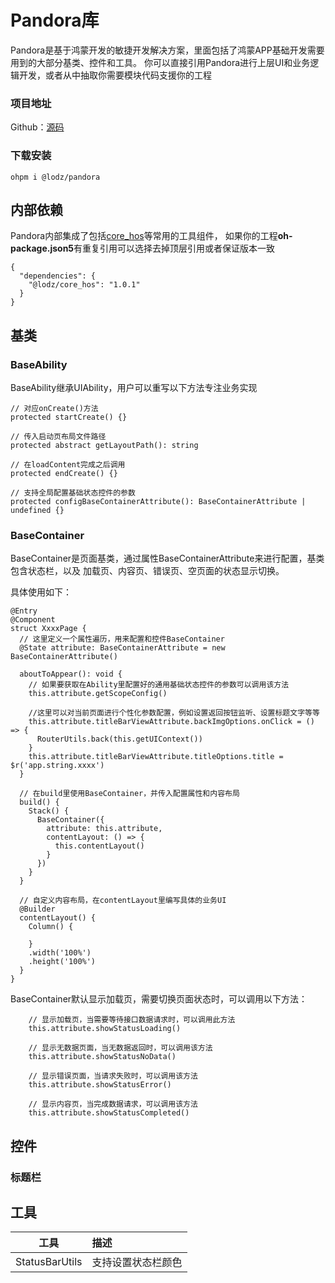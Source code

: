 # Pandora库

Pandora是基于鸿蒙开发的敏捷开发解决方案，里面包括了鸿蒙APP基础开发需要用到的大部分基类、控件和工具。
你可以直接引用Pandora进行上层UI和业务逻辑开发，或者从中抽取你需要模块代码支援你的工程

### 项目地址

Github：[源码](https://github.com/LZ9/AgileDevHOS)

### 下载安装

```
ohpm i @lodz/pandora
```

## 内部依赖

Pandora内部集成了包括[core_hos](https://github.com/LZ9/AgileDevHOS/blob/main/core/README.md)等常用的工具组件，
如果你的工程**oh-package.json5**有重复引用可以选择去掉顶层引用或者保证版本一致

```
{
  "dependencies": {
    "@lodz/core_hos": "1.0.1"
  }
}
```

## 基类

### BaseAbility

BaseAbility继承UIAbility，用户可以重写以下方法专注业务实现

```
// 对应onCreate()方法
protected startCreate() {} 

// 传入启动页布局文件路径
protected abstract getLayoutPath(): string 

// 在loadContent完成之后调用
protected endCreate() {} 

// 支持全局配置基础状态控件的参数
protected configBaseContainerAttribute(): BaseContainerAttribute | undefined {} 
```

### BaseContainer

BaseContainer是页面基类，通过属性BaseContainerAttribute来进行配置，基类包含状态栏，以及
加载页、内容页、错误页、空页面的状态显示切换。

具体使用如下：

```
@Entry
@Component
struct XxxxPage {
  // 这里定义一个属性遍历，用来配置和控件BaseContainer
  @State attribute: BaseContainerAttribute = new BaseContainerAttribute()
 
  aboutToAppear(): void {
    // 如果要获取在Ability里配置好的通用基础状态控件的参数可以调用该方法
    this.attribute.getScopeConfig()
    
    //这里可以对当前页面进行个性化参数配置，例如设置返回按钮监听、设置标题文字等等
    this.attribute.titleBarViewAttribute.backImgOptions.onClick = () => {
      RouterUtils.back(this.getUIContext())
    }
    this.attribute.titleBarViewAttribute.titleOptions.title = $r('app.string.xxxx')
  }

  // 在build里使用BaseContainer，并传入配置属性和内容布局
  build() {
    Stack() {
      BaseContainer({
        attribute: this.attribute,
        contentLayout: () => {
          this.contentLayout()
        }
      })
    }
  }

  // 自定义内容布局，在contentLayout里编写具体的业务UI
  @Builder
  contentLayout() {
    Column() {

    }
    .width('100%')
    .height('100%')
  }
}
```

BaseContainer默认显示加载页，需要切换页面状态时，可以调用以下方法：

```
    // 显示加载页，当需要等待接口数据请求时，可以调用此方法
    this.attribute.showStatusLoading()
    
    // 显示无数据页面，当无数据返回时，可以调用该方法
    this.attribute.showStatusNoData()
    
    // 显示错误页面，当请求失败时，可以调用该方法
    this.attribute.showStatusError()
    
    // 显示内容页，当完成数据请求，可以调用该方法
    this.attribute.showStatusCompleted()
```

## 控件
### 标题栏



## 工具

|       工具       | 描述        |
|:--------------:|:----------|
| StatusBarUtils | 支持设置状态栏颜色 |
